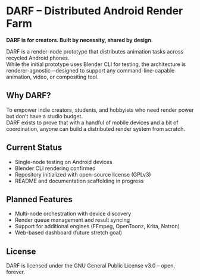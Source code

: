 # DARF – Distributed Android Render Farm

**DARF is for creators. Built by necessity, shared by design.**

DARF is a render-node prototype that distributes animation tasks across recycled Android phones.  
While the initial prototype uses Blender CLI for testing, the architecture is renderer-agnostic—designed to support any command-line-capable animation, video, or compositing tool.

## Why DARF?

To empower indie creators, students, and hobbyists who need render power but don’t have a studio budget.  
DARF exists to prove that with a handful of mobile devices and a bit of coordination, anyone can build a distributed render system from scratch.

## Current Status

- Single-node testing on Android devices
- Blender CLI rendering confirmed
- Repository initialized with open-source license (GPLv3)
- README and documentation scaffolding in progress

## Planned Features

- Multi-node orchestration with device discovery
- Render queue management and result syncing
- Support for additional engines (FFmpeg, OpenToonz, Krita, Natron)
- Web-based dashboard (future stretch goal)

## License

DARF is licensed under the GNU General Public License v3.0 – open, forever.
